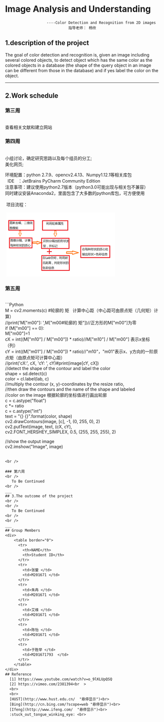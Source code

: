 # Image Analysis and Understanding    

                       ----Color Detection and Recognition from 2D images     
                                 指导老师： 杨欣     


## 1.description of the project
   The  goal  of  color  detection  and  recognition  is,  given  an  image  including  several 
colored  objects,  to  detect  object  which has the same  color  as  the colored  objects  in a 
database  (the shape of the  query object  in an image can be different from those in the 
database)  and if yes label  the  color  on the object.
***
## 2.Work schedule
### 第三周    
<br />
    查看相关文献和建立网站
<br />

### 第四周
<br />
 小组讨论，确定研究思路以及每个组员的分工;<br>
 美化网页;<br>   
   
   环境配置：python 2.7.9、opencv2.4.13、Numpy1.12.1等相关库包<br>
   IDE    ：JetBrains PyCharm Community Edition  <br>
   注意事项：建议使用python2.7版本（python3.0可能出现与相关包不兼容）<br>
	    同时建议安装Anaconda2，里面包含了大多数的python库包，可方便使用 <br>     
  项目流程：<br>    
  ![Image](https://github.com/HUST2016/HUST2016.github.io/blob/master/images/1.png)
<br />

### 第五周
<br />
```Python    
   <br>
M = cv2.moments(c) #轮廓的  矩   计算中心距（中心距可由原点矩（几何矩）计算）<br>    
//print('M["m00"]: ',M["m00#轮廓的  矩"])//正方形的M["m00"]为零<br>    
if (M["m00"] == 0): <br>
	M["m00"]=1  <br>
cX = int((M["m10"] / M["m00"]) * ratio)//M["m10"] / M["m00"] 表示x坐标（列）<br>
cY = int((M["m01"] / M["m00"]) * ratio)//"m10"，"m01"表示x、y方向的一阶原点矩（由原点矩可计算中心距）<br>
//print('cX:', cX, 'cY: ', cY)#print(image[cY, cX])<br>
//detect the shape of the contour and label the color<br>
shape = sd.detect(c)<br>
color = cl.label(lab, c)<br>
//multiply the contour (x, y)-coordinates by the resize ratio,<br>
//then draw the contours and the name of the shape and labeled<br>
//color on the image   根据轮廓的坐标值进行画出轮廓<br>
c = c.astype("float")<br>
c *= ratio<br>
c = c.astype("int")<br>
text = "{} {}".format(color, shape)<br>
cv2.drawContours(image, [c], -1, (0, 255, 0), 2)<br>
cv2.putText(image, text, (cX, cY),<br>
	cv2.FONT_HERSHEY_SIMPLEX, 0.5, (255, 255, 255), 2)<br>

//show the output image<br>
cv2.imshow("Image", image)
<br>
<br>     
```
<br />

### 第六周
<br />
   To Be Continued
<br />
___
## 3.The outcome of the project
<br />
<br />
   To Be Continued
<br />
<br />
___
## Group Members
<div>
    <table border="0">
      <tr>
        <th>NAME</th>
        <th>Student ID</th>
      </tr>
      <tr>
        <td>张蓥 </td>
        <td>M201671 </td>
      </tr>
      <tr>
        <td>朱冉 </td>
        <td>M201671 </td>
      </tr>
      <tr>
        <td>艾维 </td>
        <td>M201671 </td>
      </tr>
      <tr>
        <td>陈怡 </td>
        <td>M201671 </td>
      </tr>
      <tr>
        <td>于胜举 </td>
        <td>M201671793  </td>
      </tr>      
    </table>
</div>         
## Reference
  [1] https://www.youtube.com/watch?v=o_9lKLUpQSQ  
  [2] https://vimeo.com/2381394<br  >  
  <br>
  <br>
  [HUST](http://www.hust.edu.cn/  "悬停显示")<br>
  [Bing](http://cn.bing.com/?scope=web "悬停显示")<br>
  [Ifeng](http://www.ifeng.com/  "悬停显示")<br>
  :stuck_out_tongue_winking_eye: <br>
